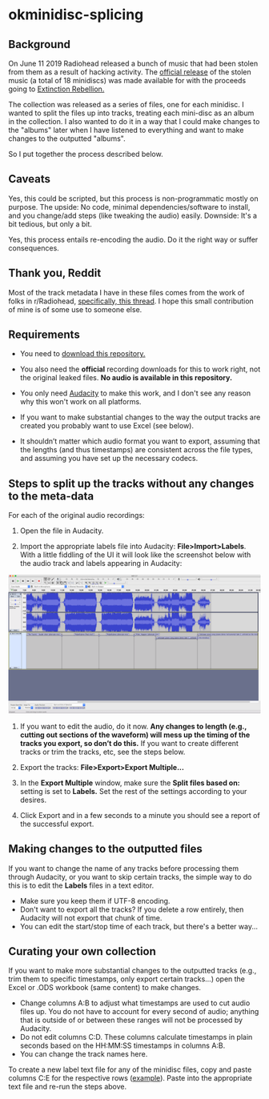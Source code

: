 # okminidisc-splicing

## Background

On June 11 2019 Radiohead released a bunch of music that had been stolen from them as a result of hacking activity. The [official release](https://radiohead.bandcamp.com) of the stolen music (a total of 18 minidiscs) was made available for with the proceeds going to [Extinction Rebellion.](https://rebellion.earth)

The collection was released as a series of files, one for each minidisc. I wanted to split the files up into tracks, treating each mini-disc as an album in the collection. I also wanted to do it in a way that I could make changes to the "albums" later when I have listened to everything and want to make changes to the outputted "albums".

So I put together the process described below.

## Caveats

Yes, this could be scripted, but this process is non-programmatic mostly on purpose. The upside: No code, minimal dependencies/software to install, and you change/add steps (like tweaking the audio) easily. Downside: It's a bit tedious, but only a bit.

Yes, this process entails re-encoding the audio. Do it the right way or suffer consequences.

## Thank you, Reddit

Most of the track metadata I have in these files comes from the work of folks in r/Radiohead, [specifically, this thread](https://www.reddit.com/r/radiohead/comments/bwzag6/entire_ok_computer_sessions_have_been_leaked/). I hope this small contribution of mine is of some use to someone else.

## Requirements

- You need to [download this repository.](https://github.com/warrenallen/okminidisc-splicing/archive/master.zip)

- You also need the **official** recording downloads for this to work right, not the original leaked files. **No audio is available in this repository.**

- You only need [Audacity](https://www.audacityteam.org/download/) to make this work, and I don't see any reason why this won't work on all platforms.

- If you want to make substantial changes to the way the output tracks are created you probably want to use Excel (see below).

-  It shouldn’t matter which audio format you want to export, assuming that the lengths (and thus timestamps) are consistent across the file types, and assuming you have set up the necessary codecs.


## Steps to split up the tracks without any changes to the meta-data

For each of the original audio recordings:

1. Open the file in Audacity.

1. Import the appropriate labels file into Audacity: **File>Import>Labels**. With a little fiddling of the UI it will look like the screenshot below with the audio track and labels appearing in Audacity:

![](img/screenshot1.png)

1. If you want to edit the audio, do it now. **Any changes to length (e.g., cutting out sections of the waveform) will mess up the timing of the tracks you export, so don’t do this.** If you want to create different tracks or trim the tracks, etc, see the steps below.

1. Export the tracks: **File>Export>Export Multiple...**

1. In the **Export Multiple** window, make sure the **Split files based on:** setting is set to **Labels.** Set the rest of the settings according to your desires.

1. Click Export and in a few seconds to a minute you should see a report of the successful export.

## Making changes to the outputted files

If you want to change the name of any tracks before processing them through Audacity, or you want to skip certain tracks, the simple way to do this is to edit the **Labels** files in a text editor.

- Make sure you keep them if UTF-8 encoding.
- Don't want to export all the tracks? If you delete a row entirely, then Audacity will not export that chunk of time.
- You can edit the start/stop time of each track, but there's a better way...

## Curating your own collection

If you want to make more substantial changes to the outputted tracks (e.g., trim them to specific timestamps, only export certain tracks...) open the Excel or .ODS workbook (same content) to make changes.

- Change columns A:B to adjust what timestamps are used to cut audio files up. You do not have to account for every second of audio; anything that is outside of or between these ranges will not be processed by Audacity.
- Do not edit columns C:D. These columns calculate timestamps in plain seconds based on the HH:MM:SS timestamps in columns A:B.
- You can change the track names here.

To create a new label text file for any of the minidisc files, copy and paste columns C:E for the respective rows ([example](img/screenshot2.png)). Paste into the appropriate text file and re-run the steps above.
